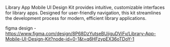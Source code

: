 Library App Mobile UI Design Kit provides intuitive, customizable interfaces for library apps. Designed for user-friendly navigation, this kit streamlines the development process for modern, efficient library applications.

figma design -
https://www.figma.com/design/8P68DzYutseBUiiguDViFv/Library-App-Mobile-UI-Design-Kit?node-id=0-1&t=q6HFzypEX36oTDoY-1
